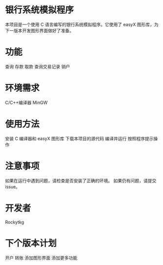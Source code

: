 # 银行系统模拟程序
本项目是一个使用 C 语言编写的银行系统模拟程序。它使用了 easyX 图形库，为下一版本开发图形界面做好了准备。

# 功能
查询
存款
取款
查询交易记录
销户
# 环境需求
C/C++编译器 MinGW
# 使用方法
安装 C 编译器和 easyX 图形库
下载本项目的源代码
编译并运行
按照程序提示操作
# 注意事项
如果在运行中遇到问题，请检查是否安装了正确的环境。
如果仍有问题，请提交 issue。
# 开发者
Rockytkg
# 下个版本计划
开户
转账
添加图形界面
添加更多功能
